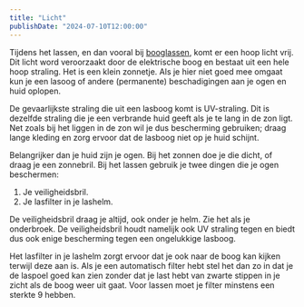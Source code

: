 ```yaml
---
title: "Licht"
publishDate: "2024-07-10T12:00:00"
---
```


Tijdens het lassen, en dan vooral bij [booglassen](/uitleg/lassen/booglassen/), komt er een hoop licht vrij. Dit licht word veroorzaakt door de elektrische boog en bestaat uit een hele hoop straling. Het is een klein zonnetje. Als je hier niet goed mee omgaat kun je een lasoog of andere (permanente) beschadigingen aan je ogen en huid oplopen.

De gevaarlijkste straling die uit een lasboog komt is UV-straling. Dit is dezelfde straling die je een verbrande huid geeft als je te lang in de zon ligt. Net zoals bij het liggen in de zon wil je dus bescherming gebruiken; draag lange kleding en zorg ervoor dat de lasboog niet op je huid schijnt.

Belangrijker dan je huid zijn je ogen. Bij het zonnen doe je die dicht, of draag je een zonnebril. Bij het lassen gebruik je twee dingen die je ogen beschermen:

1. Je veiligheidsbril.
2. Je lasfilter in je lashelm.

De veiligheidsbril draag je altijd, ook onder je helm. Zie het als je onderbroek. De veiligheidsbril houdt namelijk ook UV straling tegen en biedt dus ook enige bescherming tegen een ongelukkige lasboog.

Het lasfilter in je lashelm zorgt ervoor dat je ook naar de boog kan kijken terwijl deze aan is. Als je een automatisch filter hebt stel het dan zo in dat je de laspoel goed kan zien zonder dat je last hebt van zwarte stippen in je zicht als de boog weer uit gaat. Voor lassen moet je filter minstens een sterkte 9 hebben.
